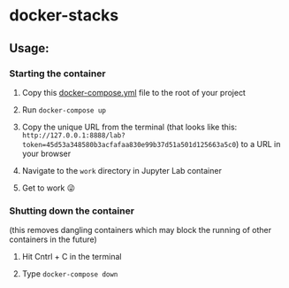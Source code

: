 # docker-stacks

## Usage:

### Starting the container

1. Copy this [docker-compose.yml](docker-compose.yml) file to the root of your project

2. Run `docker-compose up`

3. Copy the unique URL from the terminal (that looks like this: `http://127.0.0.1:8888/lab?token=45d53a348580b3acfafaa830e99b37d51a501d125663a5c0`)  to a URL in your browser

4. Navigate to the `work` directory in Jupyter Lab container

5. Get to work 😜

### Shutting down the container
(this removes dangling containers which may block the running of other containers in the future)

1. Hit Cntrl + C in the terminal

2. Type `docker-compose down` 
